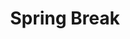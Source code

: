 ---
title: Spring Break
nav_order: 8
week: Break (Mar 3 / 5)
nav_exclude: false
visible: true
published: true
---